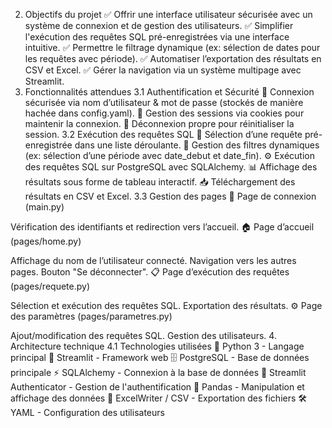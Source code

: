 2. Objectifs du projet
✅ Offrir une interface utilisateur sécurisée avec un système de connexion et de gestion des utilisateurs.
✅ Simplifier l'exécution des requêtes SQL pré-enregistrées via une interface intuitive.
✅ Permettre le filtrage dynamique (ex: sélection de dates pour les requêtes avec période).
✅ Automatiser l’exportation des résultats en CSV et Excel.
✅ Gérer la navigation via un système multipage avec Streamlit.
3. Fonctionnalités attendues
3.1 Authentification et Sécurité
🔐 Connexion sécurisée via nom d’utilisateur & mot de passe (stockés de manière hachée dans config.yaml).
🍪 Gestion des sessions via cookies pour maintenir la connexion.
🚪 Déconnexion propre pour réinitialiser la session.
3.2 Exécution des requêtes SQL
🔎 Sélection d’une requête pré-enregistrée dans une liste déroulante.
📅 Gestion des filtres dynamiques (ex: sélection d’une période avec date_debut et date_fin).
⚙️ Exécution des requêtes SQL sur PostgreSQL avec SQLAlchemy.
📊 Affichage des résultats sous forme de tableau interactif.
📥 Téléchargement des résultats en CSV et Excel.
3.3 Gestion des pages
📌 Page de connexion (main.py)

Vérification des identifiants et redirection vers l’accueil.
🏠 Page d’accueil (pages/home.py)

Affichage du nom de l’utilisateur connecté.
Navigation vers les autres pages.
Bouton "Se déconnecter".
📋 Page d’exécution des requêtes (pages/requete.py)

Sélection et exécution des requêtes SQL.
Exportation des résultats.
⚙️ Page des paramètres (pages/parametres.py)

Ajout/modification des requêtes SQL.
Gestion des utilisateurs.
4. Architecture technique
4.1 Technologies utilisées
🐍 Python 3 - Langage principal
🎨 Streamlit - Framework web
🗄️ PostgreSQL - Base de données principale
⚡ SQLAlchemy - Connexion à la base de données
🔐 Streamlit Authenticator - Gestion de l'authentification
📝 Pandas - Manipulation et affichage des données
📁 ExcelWriter / CSV - Exportation des fichiers
🛠️ YAML - Configuration des utilisateurs
